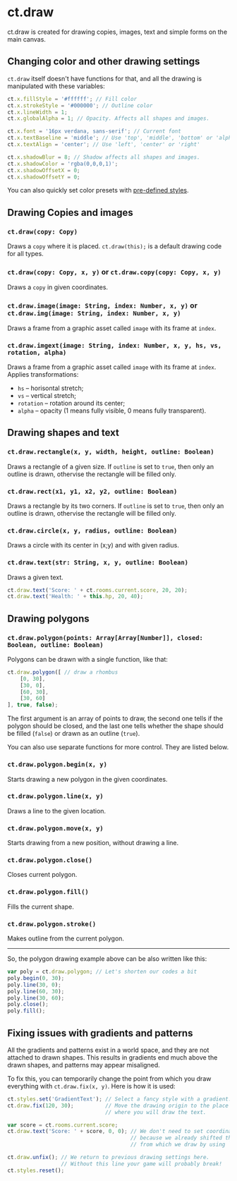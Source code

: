 # ct.draw

ct.draw is created for drawing copies, images, text and simple forms on the main canvas.


## Changing color and other drawing settings

`ct.draw` itself doesn't have functions for that, and all the drawing is manipulated with these variables:

```js
ct.x.fillStyle = '#ffffff'; // Fill color
ct.x.strokeStyle = '#000000'; // Outline color
ct.x.lineWidth = 1;
ct.x.globalAlpha = 1; // Opacity. Affects all shapes and images.

ct.x.font = '16px verdana, sans-serif'; // Current font
ct.x.textBaseline = 'middle'; // Use 'top', 'middle', 'bottom' or 'alphabetic'.
ct.x.textAlign = 'center'; // Use 'left', 'center' or 'right'

ct.x.shadowBlur = 8; // Shadow affects all shapes and images.
ct.x.shadowColor = 'rgba(0,0,0,1)';
ct.x.shadowOffsetX = 0; 
ct.x.shadowOffsetY = 0;
```

You can also quickly set color presets with [pre-defined styles](ct.styles.html).


## Drawing Copies and images

### `ct.draw(copy: Copy)`

Draws a `copy` where it is placed. `ct.draw(this);` is a default drawing code for all types.

### `ct.draw(copy: Copy, x, y)` or `ct.draw.copy(copy: Copy, x, y)`

Draws a `copy` in given coordinates.

### `ct.draw.image(image: String, index: Number, x, y)` or `ct.draw.img(image: String, index: Number, x, y)`

Draws a frame from a graphic asset called `image` with its frame at `index`.

### `ct.draw.imgext(image: String, index: Number, x, y, hs, vs, rotation, alpha)`

Draws a frame from a graphic asset called `image` with its frame at `index`. Applies transformations:

* `hs` – horisontal stretch;
* `vs` – vertical stretch;
* `rotation` – rotation around its center;
* `alpha` – opacity (1 means fully visible, 0 means fully transparent).

## Drawing shapes and text

### `ct.draw.rectangle(x, y, width, height, outline: Boolean)`

Draws a rectangle of a given size. If `outline` is set to `true`, then only an outline is drawn, othervise the rectangle will be filled only.

### `ct.draw.rect(x1, y1, x2, y2, outline: Boolean)`

Draws a rectangle by its two corners. If `outline` is set to `true`, then only an outline is drawn, othervise the rectangle will be filled only.

### `ct.draw.circle(x, y, radius, outline: Boolean)`

Draws a circle with its center in (x;y) and with given radius.

### `ct.draw.text(str: String, x, y, outline: Boolean)`

Draws a given text.

```js
ct.draw.text('Score: ' + ct.rooms.current.score, 20, 20);
ct.draw.text('Health: ' + this.hp, 20, 40);
```


## Drawing polygons

### `ct.draw.polygon(points: Array[Array[Number]], closed: Boolean, outline: Boolean)`

Polygons can be drawn with a single function, like that:

```js
ct.draw.polygon([ // draw a rhombus
    [0, 30], 
    [30, 0],
    [60, 30],
    [30, 60]
], true, false);
```

The first argument is an array of points to draw, the second one tells if the polygon should be closed, and the last one tells whether the shape should be filled (`false`) or drawn as an outline (`true`).

You can also use separate functions for more control. They are listed below.

### `ct.draw.polygon.begin(x, y)`

Starts drawing a new polygon in the given coordinates.

### `ct.draw.polygon.line(x, y)`

Draws a line to the given location.

### `ct.draw.polygon.move(x, y)`

Starts drawing from a new position, without drawing a line.

### `ct.draw.polygon.close()`

Closes current polygon.

### `ct.draw.polygon.fill()`

Fills the current shape.

### `ct.draw.polygon.stroke()`

Makes outline from the current polygon.

---

So, the polygon drawing example above can be also written like this:

```js
var poly = ct.draw.polygon; // Let's shorten our codes a bit
poly.begin(0, 30);
poly.line(30, 0);
poly.line(60, 30);
poly.line(30, 60);
poly.close();
poly.fill();
```

## Fixing issues with gradients and patterns

All the gradients and patterns exist in a world space, and they are not attached to drawn shapes. This results in gradients end much above the drawn shapes, and patterns may appear misaligned. 

To fix this, you can temporarily change the point from which you draw everything with `ct.draw.fix(x, y)`. Here is how it is used:

```js
ct.styles.set('GradientText'); // Select a fancy style with a gradient.
ct.draw.fix(120, 30);          // Move the drawing origin to the place
                               // where you will draw the text.

var score = ct.rooms.current.score;
ct.draw.text('Score: ' + score, 0, 0); // We don't need to set coordinates here
                                       // because we already shifted the point
                                       // from which we draw by using `ct.draw.fix`.

ct.draw.unfix(); // We return to previous drawing settings here. 
                 // Without this line your game will probably break!
ct.styles.reset();
```